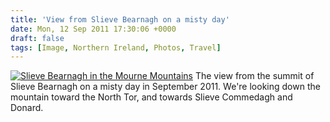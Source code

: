 ```yaml
---
title: 'View from Slieve Bearnagh on a misty day'
date: Mon, 12 Sep 2011 17:30:06 +0000
draft: false
tags: [Image, Northern Ireland, Photos, Travel]
---
```


[![Slieve Bearnagh in the Mourne Mountains](http://gerard.interwebworld.co.uk/files/2011/09/view-from-slieve-bearnagh.jpg)](http://gerard.interwebworld.co.uk/files/2011/09/view-from-slieve-bearnagh.jpg) The view from the summit of Slieve Bearnagh on a misty day in September 2011. We're looking down the mountain toward the North Tor, and towards Slieve Commedagh and Donard.